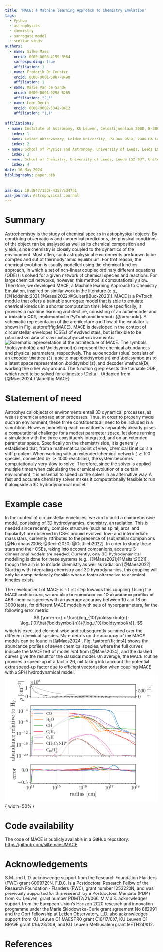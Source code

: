 ```yaml
---
title: 'MACE: a Machine learning Approach to Chemistry Emulation'
tags:
  - Python
  - astrophysics
  - chemistry
  - surrogate model
  - stellar winds
authors:
  - name: Silke Maes
    orcid: 0000-0003-4159-9964
    corresponding: true
    affiliation: 1
  - name: Frederik De Ceuster
    orcid: 0000-0001-5887-8498
    affiliation: 1
  - name: Marie Van de Sande
    orcid: 0000-0001-9298-6265
    affiliation: "2,3"
  - name: Leen Decin
    orcid: 0000-0002-5342-8612
    affiliation: "1,4"

affiliations:
 - name: Institute of Astronomy, KU Leuven, Celestijnenlaan 200D, B-3001 Leuven, Belgium
   index: 1
 - name: Leiden Observatory, Leiden University, PO Box 9513, 2300 RA Leiden, The Netherlands
   index: 2
 - name: School of Physics and Astronomy, University of Leeds, Leeds LS2 9JT, United Kingdom
   index: 3
 - name: School of Chemistry, University of Leeds, Leeds LS2 9JT, United Kingdom
   index: 4
date: 16 May 2024
bibliography: paper.bib


aas-doi: 10.3847/1538-4357/ad47a1
aas-journal: Astrophysical Journal 
---
```


# Summary
Astrochemistry is the study of chemical species in astrophysical objects. By combining observations and theoretical predictions, the physical conditions of the object can be analysed as well as its chemical composition and yields, since chemistry is closely coupled to the dynamics of the environment. Most often, such astrophysical environments are known to be complex and out of thermodynamic equilibrium. For that reason, the chemical evolution is usually modelled using the chemical kinetics approach, in which a set of non-linear coupled ordinary different equations (ODEs) is solved for a given network of chemical species and reactions. For large chemical networks, however, this method is computationally slow. Therefore, we developed MACE, a Machine learning Approach to Chemistry Emulation, inspired on similar work in the literature (e.g., [@Holdship;2021;@Grassi2022;@Sulzer&Buck2023]). MACE is a PyTorch module that offers a trainable surrogate model that is able to emulate chemical kinetics in a shorter computation time. More specifically, it provides a machine learning architecture, consisting of an autoencoder and a trainable ODE, implemented in PyTorch and torchode [@torchode]. A schematic representation of the architecture and flow of the emulator is shown in Fig. \autoref{fig:MACE}. MACE is developed in the context of circumstellar envelopes (CSEs) of evolved stars, but is flexible to be retrained on data of other astrophysical environments.
![Schematic representation of the architecture of MACE. The symbols $\boldsymbol{n}$ and $\boldsymbol{n}$ represent the chemical abundances and physical parameters, respectively. The autoencoder (blue) consists of an encoder $\mathcal{E}$, able to map $\boldsymbol{n}$ and $\boldsymbol{n}$ to a latent space representation $\boldsymbol{z}$, and decoder $\mathcal{D}$, working the other way around. The function $g$ represents the trainable ODE, which need to be solved for a timestep $\Delta t$. (Adapted from [@Maes2024]) \label{fig:MACE}](MACE.png)


# Statement of need
Astrophysical objects or environments entail 3D dynamical processes, as well as chemical and radiation processes. Thus, in order to properly model such an environment, these three constituents all need to be included in a simulation. However, modelling each constituents separately already poses a computational challenge for a modest parameter space, let alone running a simulation with the three constituents integrated, and on an extended parameter space. Specifically on the chemistry side, it is generally established that, from a mathematical point of view, chemical kinetics is a stiff problem. When working with an extended chemical network ($\gtrsim 100$ species, connected by $\gtrsim 1000$ reactions), the system becomes computationally very slow to solve. Therefore, since the solver is applied multiple times when calculating the chemical evolution of a certain environment, it is essential to speed up the solver in an alternative way. A fast and accurate chemistry solver makes it computationally feasible to run it alongside a 3D hydrodynamical model.


# Example case
In the context of circumstellar envelopes, we aim to build a comprehensive model, consisting of 3D hydrodynamics, chemistry, an radiation. This is needed since recently, complex structure (such as spiral, arcs, and bipolarity) are observed in CSEs around evolved, low- and intermediate mass stars, currently attributed to the presence of (sub)stellar companions [@Nordhaus2006; @Decin2020; @Gottlieb2022]. In order to study these stars and their CSEs, taking into account companions, accurate 3-dimensional models are needed. Currently, only 3D hydrodynamical modelling is done for these systems (e.g., [@Maes2021;@Malfait2021]), though the aim is to include chemistry as well as radiation [@Maes2022]. Starting with integrating chemistry and 3D hydrodynamics, this coupling will only be computationally feasible when a faster alternative to chemical kinetics exists. 

The development of MACE is a first step towards this coupling. Using the MACE architecture, we are able to reproduce the 1D abundance profiles of 468 chemical species with an average accuracy between 10 and 18 on 3000 tests, for different MACE models with sets of hyperparameters, for the following error metric:
$$ {\rm error} = \frac{\log_{10}\boldsymbol{n}-\log_{10}\hat{\boldsymbol{n}}}{\log_{10}\boldsymbol{n}}, $$
which is executed element-wise and subsequently summed over the different chemical species. More details on the accuracy of the MACE models can be found in [@Maes2024]. Fig. \autoref{fig:int4} shows the abundance profiles of seven chemical species, where the full curves indicate the MACE test of model *int4* from [@Maes2024], and the dashed curves give the result for the classical model. On average, the MACE routine provides a speed-up of a factor 26, not taking into account the potential extra speed-up factor due to efficient vectorisation when coupling MACE with a SPH hydrodynamical model.
![Chemical abundance profiles from a test of trained MACE model model *int4* (full curves), compared to the classical model (dashed curves). More details in [@Maes2024]. \label{fig:int4}](int4_example.png){ width=50% }


# Code availability
The code of MACE is publicly available in a GitHub repository: https://github.com/silkemaes/MACE 


# Acknowledgements
S.M. and L.D. acknowledge support from the Research Foundation Flanders (FWO) grant G099720N. F.D.C. is a Postdoctoral Research Fellow of the Research Foundation - Flanders (FWO), grant number 1253223N, and was previously supported for this research by a Postdoctoral Mandate (PDM) from KU Leuven, grant number PDMT2/21/066. M.V.d.S. acknowledges support from the European Union’s Horizon 2020 research and innovation programme under the Marie Sklodowska-Curie grant agreement No 882991 and the Oort Fellowship at Leiden Observatory. L.D. also acknowledges support from KU Leuven C1 MAESTRO grant C16/17/007, KU Leuven C1 BRAVE grant C16/23/009, and KU Leuven Methusalem grant METH24/012.


# References
